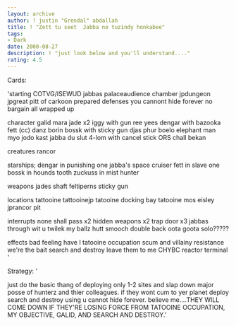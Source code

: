```yaml
---
layout: archive
author: ! justin "Grendal" abdallah
title: ! "Zett tu seet  Jabba no tuzindy honkabee"
tags:
- Dark
date: 2000-08-27
description: ! "just look below and you'll understand...."
rating: 4.5
---
```

Cards: 

'starting
COTVG/ISEWUD
jabbas palaceaudience chamber
jpdungeon
jpgreat pitt of carkoon
prepared defenses
you cannont hide forever
no bargain
all wrapped up

character
galid
mara jade x2
iggy with gun
ree yees
dengar with bazooka
fett (cc)
danz borin
bossk with sticky gun
djas phur
boelo
elephant man
myo
jodo kast
jabba du slut
4-lom with cancel stick
ORS
chall bekan

creatures
rancor

starships;
dengar in punishing one
jabba's space cruiser
fett in slave one
bossk in hounds tooth
zuckuss in mist hunter

weapons
jades shaft
feltiperns sticky gun

locations
tattooine
tattooinejp
tatooine docking bay
tatooine mos eisley
jprancor pit

interrupts
none shall pass x2
hidden weapons x2
trap door x3
jabbas through wit u
twilek my ballz
hutt smooch
double back
oota goota solo?????

effects
bad feeling have I
tatooine occupation
scum and villainy
resistance
we're the bait
search and destroy
leave them to me
CHYBC
reactor terminal
'

Strategy: '

just do the basic thang of deploying only 1-2 sites and slap down major posse of hunterz and thier colleagues.  if they wont cum to yer planet deploy search and destroy using u cannot hide forever.  believe me....THEY WILL COME DOWN IF THEY'RE LOSING FORCE FROM TATOOINE OCCUPATION, MY OBJECTIVE, GALID, AND SEARCH AND DESTROY.'
